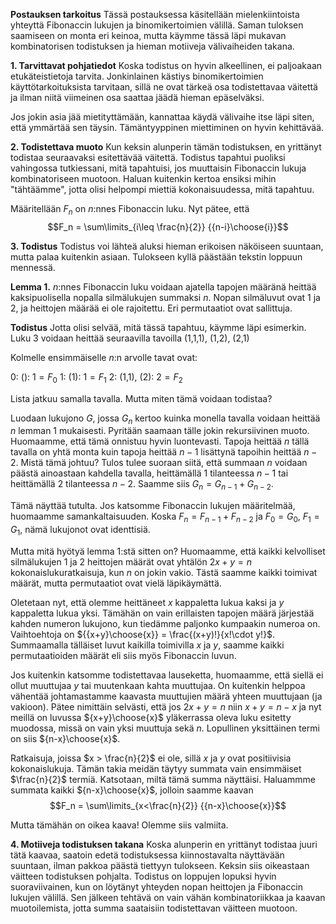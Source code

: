 
**Postauksen tarkoitus**
Tässä postauksessa käsitellään mielenkiintoista yhteyttä Fibonaccin lukujen ja binomikertoimien välillä. Saman tuloksen saamiseen on monta eri keinoa, mutta käymme tässä läpi mukavan kombinatorisen todistuksen ja hieman motiiveja välivaiheiden takana.

**1. Tarvittavat pohjatiedot**
Koska todistus on hyvin alkeellinen, ei paljoakaan etukäteistietoja tarvita. Jonkinlainen kästiys binomikertoimien käyttötarkoituksista tarvitaan, sillä ne ovat tärkeä osa todistettavaa väitettä ja ilman niitä viimeinen osa saattaa jäädä hieman epäselväksi.

Jos jokin asia jää mietityttämään, kannattaa käydä välivaihe itse läpi siten, että ymmärtää sen täysin. Tämäntyyppinen miettiminen on hyvin kehittävää.

**2. Todistettava muoto**
Kun keksin alunperin tämän todistuksen, en yrittänyt todistaa seuraavaksi esitettävää väitettä. Todistus tapahtui puoliksi vahingossa tutkiessani, mitä tapahtuisi, jos muuttaisin Fibonaccin lukuja kombinatoriseen muotoon. Haluan kuitenkin kertoa ensiksi mihin "tähtäämme", jotta olisi helpompi miettiä kokonaisuudessa, mitä tapahtuu.

Määritellään $F_n$ on $n$:nnes Fibonaccin luku. Nyt pätee, että $$F_n = \sum\limits_{i\leq \frac{n}{2}} {{n-i}\choose{i}}$$

**3. Todistus**
Todistus voi lähteä aluksi hieman erikoisen näköiseen suuntaan, mutta palaa kuitenkin asiaan. Tulokseen kyllä päästään tekstin loppuun mennessä.

**Lemma 1.**
$n$:nnes Fibonaccin luku voidaan ajatella tapojen määränä heittää kaksipuolisella nopalla silmälukujen summaksi $n$. Nopan silmäluvut ovat 1 ja 2, ja heittojen määrää ei ole rajoitettu. Eri permutaatiot ovat sallittuja.

**Todistus**
  Jotta olisi selvää, mitä tässä tapahtuu, käymme läpi esimerkin. Luku 3 voidaan heittää seuraavilla tavoilla
(1,1,1), (1,2), (2,1)

Kolmelle ensimmäiselle $n$:n arvolle tavat ovat:

0:  (): $1 = F_0$
1:  (1):  $1 = F_1$
2:  (1,1), (2): $2 = F_2$

Lista jatkuu samalla tavalla. Mutta miten tämä voidaan todistaa?

Luodaan lukujono $G$, jossa $G_n$ kertoo kuinka monella tavalla voidaan heittää $n$ lemman 1 mukaisesti. Pyritään saamaan tälle jokin rekursiivinen muoto. Huomaamme, että tämä onnistuu hyvin luontevasti. Tapoja heittää $n$ tällä tavalla on yhtä monta kuin tapoja heittää $n-1$ lisättynä tapoihin heittää $n-2$. Mistä tämä johtuu? Tulos tulee suoraan siitä, että summaan $n$ voidaan päästä ainoastaan kahdella tavalla, heittämällä 1 tilanteessa $n-1$ tai heittämällä 2 tilanteessa $n-2$. Saamme siis $G_n = G_{n-1} + G_{n-2}$.

Tämä näyttää tutulta. Jos katsomme Fibonaccin lukujen määritelmää, huomaamme samankaltaisuuden. Koska $F_n = F_{n-1} + F_{n-2}$ ja $F_0 = G_0$, $F_1 = G_1$, nämä lukujonot ovat identtisiä.

Mutta mitä hyötyä lemma 1:stä sitten on? Huomaamme, että kaikki kelvolliset silmälukujen 1 ja 2 heittojen määrät ovat yhtälön $2x + y = n$ kokonaislukuratkaisuja, kun $n$ on jokin vakio. Tästä saamme kaikki toimivat määrät, mutta permutaatiot ovat vielä läpikäymättä.

Oletetaan nyt, että olemme heittäneet $x$ kappaletta lukua kaksi ja $y$ kappaletta lukua yksi. Tämähän on vain erillaisten tapojen määrä järjestää kahden numeron lukujono, kun tiedämme paljonko kumpaakin numeroa on.  Vaihtoehtoja on ${{x+y}\choose{x}} = \frac{(x+y)!}{x!\cdot y!}$. Summaamalla tälläiset luvut kaikilla toimivilla $x$ ja $y$, saamme kaikki permutaatioiden määrät eli siis myös Fibonaccin luvun.

Jos kuitenkin katsomme todistettavaa lauseketta, huomaamme, että siellä ei ollut muuttujaa $y$ tai muutenkaan kahta muuttujaa. On kuitenkin helppoa vähentää johtamastamme kaavasta muuttujien määrä yhteen muuttujaan (ja vakioon). Pätee nimittäin selvästi, että jos $2x + y = n$ niin $x + y = n - x$ ja nyt meillä on luvussa ${x+y}\choose{x}$ yläkerrassa oleva luku esitetty muodossa, missä on vain yksi muuttuja sekä $n$. Lopullinen yksittäinen termi on siis ${n-x}\choose{x}$.

Ratkaisuja, joissa $x > \frac{n}{2}$ ei ole, sillä $x$ ja $y$ ovat positiivisia kokonaislukuja. Tämän takia meidän täytyy summata vain ensimmäiset $\frac{n}{2}$ termiä. Katsotaan, miltä tämä summa näyttäisi. Haluammme summata kaikki ${n-x}\choose{x}$, jolloin saamme kaavan $$F_n = \sum\limits_{x<\frac{n}{2}} {{n-x}\choose{x}}$$

Mutta tämähän on oikea kaava! Olemme siis valmiita.

**4. Motiiveja todistuksen takana**
Koska alunperin en yrittänyt todistaa juuri tätä kaavaa, saatoin edetä todistuksessa kiinnostavalta näyttävään suuntaan, ilman pakkoa päästä tiettyyn tulokseen. Keksin siis oikeastaan väitteen todistuksen pohjalta. Todistus on loppujen lopuksi hyvin suoraviivainen, kun on löytänyt yhteyden nopan heittojen ja Fibonaccin lukujen välillä. Sen jälkeen tehtävä on vain vähän kombinatoriikkaa ja kaavan muotoilemista, jotta summa saataisiin todistettavan väitteen muotoon.
